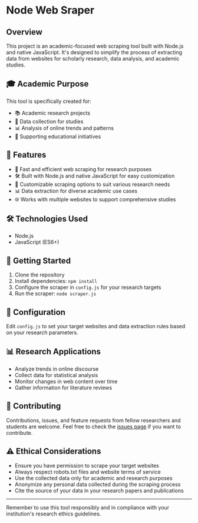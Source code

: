 # Node Web Sraper

## Overview
This project is an academic-focused web scraping tool built with Node.js and native JavaScript. It's designed to simplify the process of extracting data from websites for scholarly research, data analysis, and academic studies.

## 🎓 Academic Purpose
This tool is specifically created for:
- 📚 Academic research projects
- 🔬 Data collection for studies
- 📊 Analysis of online trends and patterns
- 🏫 Supporting educational initiatives

## 🌟 Features
- 🚀 Fast and efficient web scraping for research purposes
- 🛠️ Built with Node.js and native JavaScript for easy customization
- 🔧 Customizable scraping options to suit various research needs
- 📊 Data extraction for diverse academic use cases
- 🌐 Works with multiple websites to support comprehensive studies

## 🛠️ Technologies Used
- Node.js
- JavaScript (ES6+)

## 🚀 Getting Started
1. Clone the repository
2. Install dependencies: `npm install`
3. Configure the scraper in `config.js` for your research targets
4. Run the scraper: `node scraper.js`

## 🔧 Configuration
Edit `config.js` to set your target websites and data extraction rules based on your research parameters.

## 📊 Research Applications
- Analyze trends in online discourse
- Collect data for statistical analysis
- Monitor changes in web content over time
- Gather information for literature reviews

## 🤝 Contributing
Contributions, issues, and feature requests from fellow researchers and students are welcome. Feel free to check the [issues page](https://github.com/yourusername/academic-web-research-scraper/issues) if you want to contribute.

## ⚠️ Ethical Considerations
- Ensure you have permission to scrape your target websites
- Always respect robots.txt files and website terms of service
- Use the collected data only for academic and research purposes
- Anonymize any personal data collected during the scraping process
- Cite the source of your data in your research papers and publications

---

Remember to use this tool responsibly and in compliance with your institution's research ethics guidelines.
